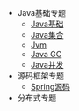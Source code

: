 
* Java基础专题
  * [Java基础](./docs/b-1面试题总结-基础.md)
  * [Java集合](./docs/b-2Java集合.md)
  * [Jvm](./docs/b-4jvm.md)
  * [Java GC](./docs/b-5GC垃圾收集器.md)
  * [Java并发](docs/b-3Java并发.md)
* 源码框架专题
  * [Spring源码](./docs/源码框架专题/a-Spring源码.md)
* 分布式专题

 

